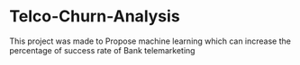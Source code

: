 # Telco-Churn-Analysis
This project was made to Propose machine learning which can increase the percentage of success rate of Bank telemarketing 
